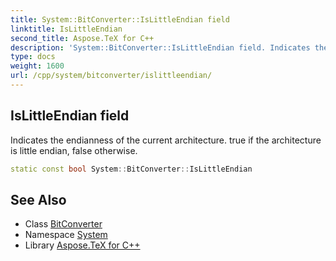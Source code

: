 ```yaml
---
title: System::BitConverter::IsLittleEndian field
linktitle: IsLittleEndian
second_title: Aspose.TeX for C++
description: 'System::BitConverter::IsLittleEndian field. Indicates the endianness of the current architecture. true if the architecture is little endian, false otherwise in C++.'
type: docs
weight: 1600
url: /cpp/system/bitconverter/islittleendian/
---
```

## IsLittleEndian field


Indicates the endianness of the current architecture. true if the architecture is little endian, false otherwise.

```cpp
static const bool System::BitConverter::IsLittleEndian
```

## See Also

* Class [BitConverter](../)
* Namespace [System](../../)
* Library [Aspose.TeX for C++](../../../)
